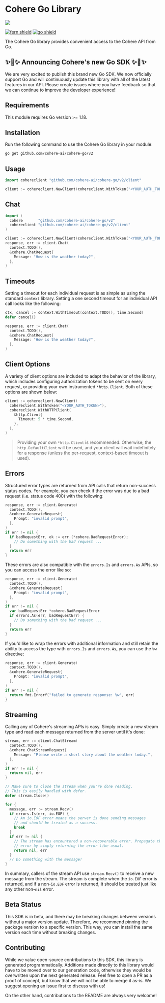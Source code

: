 # Cohere Go Library

![](https://raw.githubusercontent.com/cohere-ai/cohere-typescript/5188b11a6e91727fdd4d46f4a690419ad204224d/banner.png)

[![fern shield](https://img.shields.io/badge/%F0%9F%8C%BF-SDK%20generated%20by%20Fern-brightgreen)](https://github.com/fern-api/fern)
[![go shield](https://img.shields.io/badge/go-docs-blue)](https://pkg.go.dev/github.com/cohere-ai/cohere-go/v2)

The Cohere Go library provides convenient access to the Cohere API from Go.

## ✨🪩✨ Announcing Cohere's new Go SDK ✨🪩✨

We are very excited to publish this brand new Go SDK. We now officially support Go and will continuously update this library with all of the latest features in our API. Please create issues where you have feedback so that we can continue to improve the developer experience!

## Requirements

This module requires Go version >= 1.18.

## Installation

Run the following command to use the Cohere Go library in your module:

```sh
go get github.com/cohere-ai/cohere-go/v2
```

## Usage

```go
import cohereclient "github.com/cohere-ai/cohere-go/v2/client"

client := cohereclient.NewClient(cohereclient.WithToken("<YOUR_AUTH_TOKEN>"))
```

## Chat

```go
import (
  cohere       "github.com/cohere-ai/cohere-go/v2"
  cohereclient "github.com/cohere-ai/cohere-go/v2/client"
)

client := cohereclient.NewClient(cohereclient.WithToken("<YOUR_AUTH_TOKEN>"))
response, err := client.Chat(
  context.TODO(),
  &cohere.ChatRequest{
    Message: "How is the weather today?",
  },
)
```

## Timeouts

Setting a timeout for each individual request is as simple as using the standard
`context` library. Setting a one second timeout for an individual API call looks
like the following:

```go
ctx, cancel := context.WithTimeout(context.TODO(), time.Second)
defer cancel()

response, err := client.Chat(
  context.TODO(),
  &cohere.ChatRequest{
    Message: "How is the weather today?",
  },
)
```

## Client Options

A variety of client options are included to adapt the behavior of the library, which includes
configuring authorization tokens to be sent on every request, or providing your own instrumented
`*http.Client`. Both of these options are shown below:

```go
client := cohereclient.NewClient(
  cohereclient.WithToken("<YOUR_AUTH_TOKEN>"),
  cohereclient.WithHTTPClient(
    &http.Client{
      Timeout: 5 * time.Second,
    },
  ),
)
```

> Providing your own `*http.Client` is recommended. Otherwise, the `http.DefaultClient` will be used,
> and your client will wait indefinitely for a response (unless the per-request, context-based timeout
> is used).

## Errors

Structured error types are returned from API calls that return non-success status codes. For example,
you can check if the error was due to a bad request (i.e. status code 400) with the following:

```go
response, err := client.Generate(
  context.TODO(),
  &cohere.GenerateRequest{
    Prompt: "invalid prompt",
  },
)
if err != nil {
  if badRequestErr, ok := err.(*cohere.BadRequestError);
    // Do something with the bad request ...
  }
  return err
}
```

These errors are also compatible with the `errors.Is` and `errors.As` APIs, so you can access the error
like so:

```go
response, err := client.Generate(
  context.TODO(),
  &cohere.GenerateRequest{
    Prompt: "invalid prompt",
  },
)
if err != nil {
  var badRequestErr *cohere.BadRequestError
  if errors.As(err, badRequestErr) {
    // Do something with the bad request ...
  }
  return err
}
```

If you'd like to wrap the errors with additional information and still retain the ability to access the type
with `errors.Is` and `errors.As`, you can use the `%w` directive:

```go
response, err := client.Generate(
  context.TODO(),
  &cohere.GenerateRequest{
    Prompt: "invalid prompt",
  },
)
if err != nil {
  return fmt.Errorf("failed to generate response: %w", err)
}
```

## Streaming

Calling any of Cohere's streaming APIs is easy. Simply create a new stream type and read
each message returned from the server until it's done:

```go
stream, err := client.ChatStream(
  context.TODO(),
  &cohere.ChatStreamRequest{
    Message: "Please write a short story about the weather today.",
  },
)
if err != nil {
  return nil, err
}

// Make sure to close the stream when you're done reading.
// This is easily handled with defer.
defer stream.Close()

for {
  message, err := stream.Recv()
  if errors.Is(err, io.EOF) {
    // An io.EOF error means the server is done sending messages
    // and should be treated as a success.
    break
  }
  if err != nil {
    // The stream has encountered a non-recoverable error. Propagate the
    // error by simply returning the error like usual.
    return nil, err
  }
  // Do something with the message!
}
```

In summary, callers of the stream API use `stream.Recv()` to receive a new
message from the stream. The stream is complete when the `io.EOF` error is
returned, and if a non-`io.EOF` error is returned, it should be treated just
like any other non-`nil` error.

## Beta Status

This SDK is in beta, and there may be breaking changes between versions without a major 
version update. Therefore, we recommend pinning the package version to a specific version. 
This way, you can install the same version each time without breaking changes.

## Contributing

While we value open-source contributions to this SDK, this library is generated programmatically. 
Additions made directly to this library would have to be moved over to our generation code, 
otherwise they would be overwritten upon the next generated release. Feel free to open a PR as
 a proof of concept, but know that we will not be able to merge it as-is. We suggest opening 
an issue first to discuss with us!

On the other hand, contributions to the README are always very welcome!
